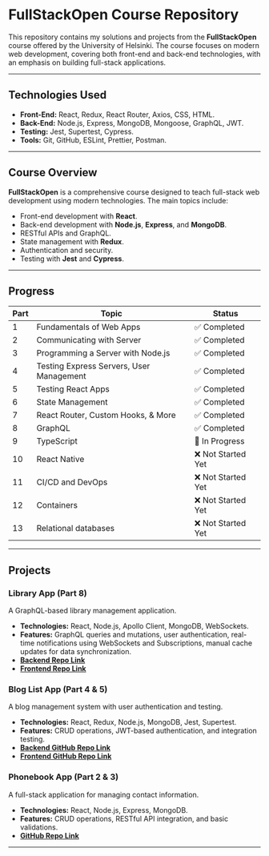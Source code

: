 # FullStackOpen Course Repository

This repository contains my solutions and projects from the **FullStackOpen** course offered by the University of Helsinki. The course focuses on modern web development, covering both front-end and back-end technologies, with an emphasis on building full-stack applications.

---
## Technologies Used

- **Front-End:** React, Redux, React Router, Axios, CSS, HTML.
- **Back-End:** Node.js, Express, MongoDB, Mongoose, GraphQL, JWT.
- **Testing:** Jest, Supertest, Cypress.
- **Tools:** Git, GitHub, ESLint, Prettier, Postman.

---

## Course Overview

**FullStackOpen** is a comprehensive course designed to teach full-stack web development using modern technologies. The main topics include:

- Front-end development with **React**.
- Back-end development with **Node.js**, **Express**, and **MongoDB**.
- RESTful APIs and GraphQL.
- State management with **Redux**.
- Authentication and security.
- Testing with **Jest** and **Cypress**.

---

## Progress

| Part  | Topic                                      | Status      |
|-------|--------------------------------------------|-------------|
| 1     | Fundamentals of Web Apps                  | ✅ Completed |
| 2     | Communicating with Server                 | ✅ Completed |
| 3     | Programming a Server with Node.js         | ✅ Completed |
| 4     | Testing Express Servers, User Management  | ✅ Completed |
| 5     | Testing React Apps                        | ✅ Completed |
| 6     | State Management                          | ✅ Completed |
| 7     | React Router, Custom Hooks, & More        | ✅ Completed |
| 8     | GraphQL                                   | ✅ Completed |
| 9     | TypeScript                                | 🚧 In Progress |
| 10    | React Native                              | ❌ Not Started Yet |
| 11    | CI/CD and DevOps                          | ❌ Not Started Yet |
| 12    | Containers                                | ❌ Not Started Yet |
| 13    | Relational databases                      | ❌ Not Started Yet |

---

## Projects

### Library App (Part 8)
A GraphQL-based library management application.  
- **Technologies:** React, Node.js, Apollo Client, MongoDB, WebSockets.  
- **Features:** GraphQL queries and mutations, user authentication, real-time notifications using WebSockets and Subscriptions, manual cache updates for data synchronization.
- **[Backend Repo Link](https://github.com/danutdotrar/FSO-recap/tree/main/part8/small-library)**  
- **[Frontend Repo Link](https://github.com/danutdotrar/FSO-recap/tree/main/part8/small-library-frontend)**

### Blog List App (Part 4 & 5)
A blog management system with user authentication and testing.  
- **Technologies:** React, Redux, Node.js, MongoDB, Jest, Supertest.  
- **Features:** CRUD operations, JWT-based authentication, and integration testing.  
- **[Backend GitHub Repo Link](https://github.com/danutdotrar/FSO-recap/tree/main/part4/bloglist)**
- **[Frontend GitHub Repo Link](https://github.com/danutdotrar/FSO-recap/tree/main/part5/bloglist-frontend)**

### Phonebook App (Part 2 & 3)
A full-stack application for managing contact information.  
- **Technologies:** React, Node.js, Express, MongoDB.  
- **Features:** CRUD operations, RESTful API integration, and basic validations.  
- **[GitHub Repo Link](https://github.com/danutdotrar/FSO-recap/tree/main/part2/phonebook)**    

---


